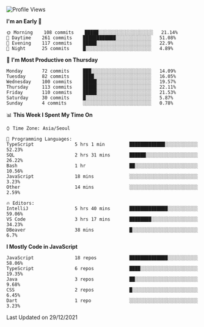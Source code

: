 <!--START_SECTION:waka-->
![Profile Views](http://img.shields.io/badge/Profile%20Views-141-blue)

**I'm an Early 🐤** 

```text
🌞 Morning    108 commits    █████░░░░░░░░░░░░░░░░░░░░   21.14% 
🌆 Daytime    261 commits    ████████████░░░░░░░░░░░░░   51.08% 
🌃 Evening    117 commits    █████░░░░░░░░░░░░░░░░░░░░   22.9% 
🌙 Night      25 commits     █░░░░░░░░░░░░░░░░░░░░░░░░   4.89%

```
📅 **I'm Most Productive on Thursday** 

```text
Monday       72 commits     ███░░░░░░░░░░░░░░░░░░░░░░   14.09% 
Tuesday      82 commits     ████░░░░░░░░░░░░░░░░░░░░░   16.05% 
Wednesday    100 commits    █████░░░░░░░░░░░░░░░░░░░░   19.57% 
Thursday     113 commits    █████░░░░░░░░░░░░░░░░░░░░   22.11% 
Friday       110 commits    █████░░░░░░░░░░░░░░░░░░░░   21.53% 
Saturday     30 commits     █░░░░░░░░░░░░░░░░░░░░░░░░   5.87% 
Sunday       4 commits      ░░░░░░░░░░░░░░░░░░░░░░░░░   0.78%

```


📊 **This Week I Spent My Time On** 

```text
⌚︎ Time Zone: Asia/Seoul

💬 Programming Languages: 
TypeScript               5 hrs 1 min         █████████████░░░░░░░░░░░░   52.23% 
SQL                      2 hrs 31 mins       ██████░░░░░░░░░░░░░░░░░░░   26.22% 
Bash                     1 hr                ██░░░░░░░░░░░░░░░░░░░░░░░   10.56% 
JavaScript               18 mins             ░░░░░░░░░░░░░░░░░░░░░░░░░   3.23% 
Other                    14 mins             ░░░░░░░░░░░░░░░░░░░░░░░░░   2.59%

🔥 Editors: 
IntelliJ                 5 hrs 40 mins       ██████████████░░░░░░░░░░░   59.06% 
VS Code                  3 hrs 17 mins       ████████░░░░░░░░░░░░░░░░░   34.23% 
DBeaver                  38 mins             █░░░░░░░░░░░░░░░░░░░░░░░░   6.7%

```

**I Mostly Code in JavaScript** 

```text
JavaScript               18 repos            ██████████████░░░░░░░░░░░   58.06% 
TypeScript               6 repos             ████░░░░░░░░░░░░░░░░░░░░░   19.35% 
Java                     3 repos             ██░░░░░░░░░░░░░░░░░░░░░░░   9.68% 
CSS                      2 repos             █░░░░░░░░░░░░░░░░░░░░░░░░   6.45% 
Dart                     1 repo              ░░░░░░░░░░░░░░░░░░░░░░░░░   3.23%

```



 Last Updated on 29/12/2021
<!--END_SECTION:waka-->

